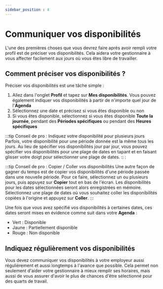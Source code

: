 ```yaml
---
sidebar_position : 4
---
```


# Communiquer vos disponibilités

L'une des premières choses que vous devrez faire après avoir rempli votre profil est de préciser vos disponibilités. Cela aidera votre gestionnaire à vous affecter facilement aux jours où vous êtes libre de travailler.

## Comment préciser vos disponibilités ?

Préciser vos disponibilités est une tâche simple :

1. Allez dans l'onglet **Profil** et tapez sur **Mes disponibilités**. Vous pouvez également indiquer vos disponibilités à partir de n'importe quel jour de l'**Agenda**
2. Sélectionnez une date et précisez si vous êtes disponible ou non
3. Si vous êtes disponible, sélectionnez si vous êtes disponible **Toute la journée**, pendant des **Périodes spécifiques** ou pendant des **Heures spécifiques**

:::tip Conseil de pro : Indiquez votre disponibilité pour plusieurs jours
Parfois, votre disponibilité pour une période donnée est la même tous les jours. Au lieu de spécifier vos disponibilités jour par jour,
vous pouvez spécifier vos disponibilités pour une plage de dates en tapant et en faisant glisser votre doigt pour sélectionner une plage de dates.
:: :

:::tip Conseil de pro : Copier / Coller vos disponibilités
Une autre façon de gagner du temps est de copier vos disponibilités d'une période passée dans une nouvelle période.
Pour ce faire, sélectionnez un ou plusieurs jours, puis appuyez sur **Copier** tout en bas de l'écran. Les disponibilités pour les dates sélectionnées seront alors enregistrées en mémoire. Sélectionnez une plage de dates où vous souhaitez coller les disponibilités copiées à l'origine et appuyez sur **Coller**.
:::

Une fois que vous avez spécifié vos disponibilités à certaines dates, ces dates seront mises en évidence comme suit dans votre **Agenda** :

- Vert : Disponible
- Jaune : Partiellement disponible
- Rouge : Non disponible

## Indiquez régulièrement vos disponibilités

Vous devez communiquer vos disponibilités à votre employeur aussi régulièrement et aussi longtemps à l'avance que possible. Cela permet
non seulement d'aider votre gestionnaire à mieux remplir ses horaires, mais aussi de vous assurer d'avoir le plus de chances d'être sélectionné
pour des quarts de travail. 

